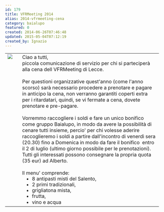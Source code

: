 ```yaml
---
id: 179
title: VFRMeeting 2014
alias: 2014-vfrmeeting-cena
category: baialupo
featured: 0
created: 2014-06-26T07:46:48
updated: 2015-05-04T07:12:19
created_by: Ignazio
---
```

<table>
 <tbody>
  <tr>
   <td valign="top">
    <img border="0" src="images/stories/2014-vfrmeeting.jpg" style="float: left; margin-right: 1em;"/>
   </td>
   <td>
    Ciao a tutti,
    <br/>
    piccola comunicazione di servizio per chi si parteciperà alla cena dell VFRMeeting di Lecce.
    <br/>
    <br/>
    Per questioni organizzative quest'anno (come l'anno scorso) sarà necessario procedere a prenotare e pagare in anticipo la cena, non verranno garantiti coperti extra per i ritardatari, quindi, se vi fermate a cena, dovete prenotare e pre-pagare.
    <br/>
    <br/>
    Vorremmo raccogliere i soldi e fare un unico bonifico come gruppo Baialupo, in modo da avere la possibilità di cenare tutti insieme, percio' per chi volesse aderire raccoglieremo i soldi a partire dall'incontro di venerdì sera (20.30) fino a Domenica in modo da fare il bonifico  entro il 2 di luglio (ultimo giorno possibile per le prenotazioni).
    <br/>
    Tutti gli interessati possono consegnare la propria quota (35 eur) ad Alberto.
    <br/>
    <br/>
    Il menu' comprende:
    <ul style="line-height: 1.2em; margin: 0; padding-left: 2em;">
     <li>
      8 antipasti misti del Salento,
     </li>
     <li>
      2 primi tradizionali,
     </li>
     <li>
      grigliatona mista,
     </li>
     <li>
      frutta,
     </li>
     <li>
      vino e acqua
     </li>
    </ul>
   </td>
  </tr>
 </tbody>
</table>
